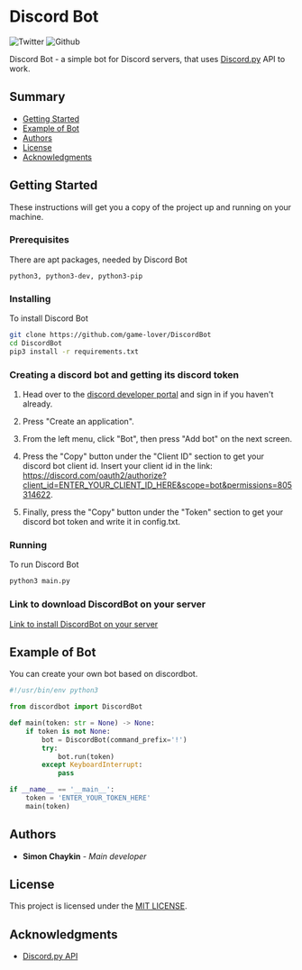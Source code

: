 # Discord Bot

![Twitter](https://img.shields.io/twitter/follow/thecakeisfalse?label=Follow)
![Github](https://img.shields.io/github/followers/game-lover?label=Follow&style=social)

Discord Bot - a simple bot for Discord servers, that uses [Discord.py](https://github.com/Rapptz/discord.py) API to work.

## Summary

  - [Getting Started](#getting-started)
  - [Example of Bot](#example-of-bot)
  - [Authors](#authors)
  - [License](#license)
  - [Acknowledgments](#acknowledgments)

## Getting Started

These instructions will get you a copy of the project up and running on your machine.

### Prerequisites

There are apt packages, needed by Discord Bot

    python3, python3-dev, python3-pip

### Installing

To install Discord Bot

```bash
git clone https://github.com/game-lover/DiscordBot
cd DiscordBot
pip3 install -r requirements.txt
```

### Creating a discord bot and getting its discord token

1. Head over to the [discord developer portal](https://discordapp.com/developers/applications) and sign in if you haven't already.

2. Press "Create an application".

3. From the left menu, click "Bot", then press "Add bot" on the next screen.

4. Press the "Copy" button under the "Client ID" section to get your discord bot client id. Insert your client id in the link: https://discord.com/oauth2/authorize?client_id=ENTER_YOUR_CLIENT_ID_HERE&scope=bot&permissions=805314622. 
5. Finally, press the "Copy" button under the "Token" section to get your discord bot token and write it in config.txt.

### Running

To run Discord Bot

```bash
python3 main.py
```

### Link to download DiscordBot on your server

[Link to install DiscordBot on your server](https://discord.com/oauth2/authorize?client_id=707219673523159160&scope=bot&permissions=805314622)

## Example of Bot

You can create your own bot based on discordbot.

```python
#!/usr/bin/env python3

from discordbot import DiscordBot

def main(token: str = None) -> None:
	if token is not None:
		bot = DiscordBot(command_prefix='!')
		try:
			bot.run(token)
		except KeyboardInterrupt:
			pass

if __name__ == '__main__':
	token = 'ENTER_YOUR_TOKEN_HERE'
	main(token)
```

## Authors

  - **Simon Chaykin** - *Main developer*

## License

This project is licensed under the [MIT LICENSE](LICENSE).

## Acknowledgments

  - [Discord.py API](https://discordpy.readthedocs.io/en/latest/api.html)
